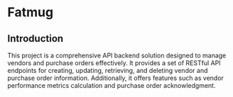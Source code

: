 # Fatmug

## Introduction

This project is a comprehensive API backend solution designed to manage vendors and purchase orders effectively. It provides a set of RESTful API endpoints for creating, updating, retrieving, and deleting vendor and purchase order information. Additionally, it offers features such as vendor performance metrics calculation and purchase order acknowledgment.

